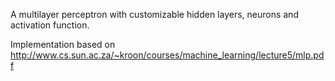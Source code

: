 A multilayer perceptron with customizable hidden layers, neurons and activation function. 

Implementation based on http://www.cs.sun.ac.za/~kroon/courses/machine_learning/lecture5/mlp.pdf





